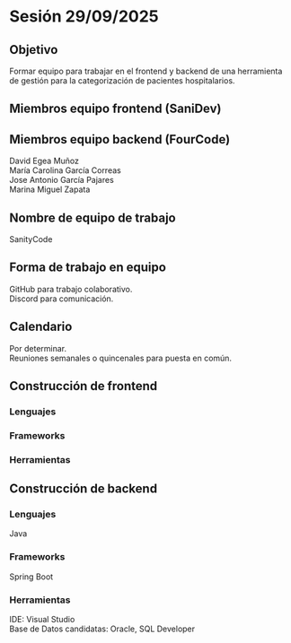 # Sesión 29/09/2025

## Objetivo
Formar equipo para trabajar en el frontend y backend de una herramienta de gestión para la categorización de pacientes hospitalarios.

## Miembros equipo frontend (SaniDev)


## Miembros equipo backend (FourCode)
David Egea Muñoz  
María Carolina García Correas  
Jose Antonio García Pajares  
Marina Miguel Zapata  

## Nombre de equipo de trabajo
SanityCode

## Forma de trabajo en equipo
GitHub para trabajo colaborativo.  
Discord para comunicación.

## Calendario
Por determinar.  
Reuniones semanales o quincenales para puesta en común.

## Construcción de frontend
### Lenguajes


### Frameworks


### Herramientas


## Construcción de backend
### Lenguajes
Java

### Frameworks
Spring Boot

### Herramientas
IDE: Visual Studio  
Base de Datos candidatas: Oracle, SQL Developer


